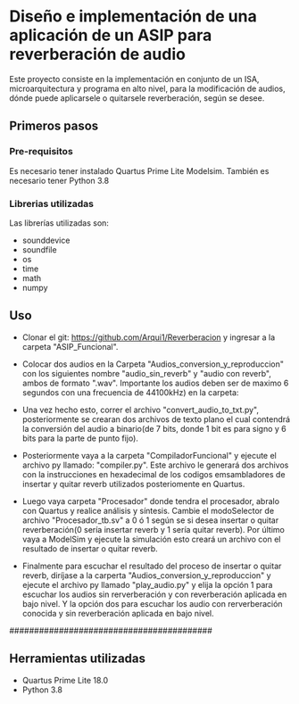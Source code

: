 # Diseño e implementación de una aplicación de un ASIP para reverberación de audio

Este proyecto consiste en la implementación en conjunto de un ISA, microarquitectura y programa en alto nivel, para la modificación de audios, dónde puede aplicarsele o quitarsele reverberación, según se desee.

## Primeros pasos

### Pre-requisitos

Es necesario tener instalado Quartus Prime Lite Modelsim. También es necesario tener Python 3.8

### Librerias utilizadas
Las librerías utilizadas son:
* sounddevice
* soundfile
* os
* time
* math
* numpy

## Uso
* Clonar el git: https://github.com/Arqui1/Reverberacion y ingresar a la carpeta "ASIP_Funcional".

* Colocar dos audios en la Carpeta "Audios_conversion_y_reproduccion" con los siguientes nombre "audio_sin_reverb" y "audio con reverb", ambos de formato ".wav". Importante los audios deben ser de maximo 6 segundos con una frecuencia de 44100kHz) en la carpeta:
* Una vez hecho esto, correr el archivo "convert_audio_to_txt.py", posteriormente se crearan dos archivos de texto plano el cual contendrá la conversión del audio a binario(de 7 bits, donde 1 bit es para signo y 6 bits para la parte de punto fijo).

* Posteriormente vaya a la carpeta "CompiladorFuncional" y ejecute el archivo py llamado: "compiler.py". Este archivo le generará dos archivos con la instrucciones en hexadecimal de los codigos emsambladores de insertar y quitar reverb utilizados posteriomente en Quartus.

* Luego vaya carpeta "Procesador" donde tendra el procesador, abralo con Quartus y realice análisis y síntesis. Cambie el modoSelector de archivo "Procesador_tb.sv" a 0 ó 1 según se si desea insertar o quitar reverberación(0 sería insertar reverb y 1 sería quitar reverb). Por último vaya a ModelSim y ejecute la simulación esto creará un archivo con el resultado de insertar o quitar reverb.

* Finalmente para escuchar el resultado del proceso de insertar o quitar reverb, diríjase a la carperta "Audios_conversion_y_reproduccion" y ejecute el archivo py llamado "play_audio.py" y elija la opción 1 para escuchar los audios sin rerverberación y con reverberación aplicada en bajo nivel. Y la opción dos para escuchar los audio con rerverberación conocida y sin reverberación aplicada en bajo nivel.


#########################################

## Herramientas utilizadas
* Quartus Prime Lite 18.0
* Python 3.8







